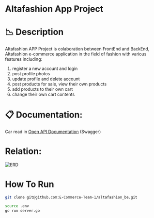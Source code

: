 # Altafashion App Project

# 📉 Description
Altafashion APP Project is colaboration between FrontEnd and BackEnd, Altafashion e-commerce application in the field of fashion with various features including:

1. register a new account and login
2. post profile photos
3. update profile and delete account
4. post products for sale, view their own products
5. add products to their own cart
6. change their own cart contents

# 📋 Documentation:
Car read in [Open API Documentation](https://app.swaggerhub.com/apis-docs/KLUKMANUL33_1/altafashionnewAPI/1.0.0) (Swagger)

#  Relation:
![ERD](https://github.com/E-Commerce-Team-1/altafashion_be/altafashionErd.jpg)

# How To Run

```bash
git clone git@github.com:E-Commerce-Team-1/altafashion_be.git

source .env
go run server.go